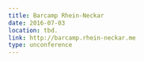 ```yaml
---
title: Barcamp Rhein-Neckar
date: 2016-07-03
location: tbd.
link: http://barcamp.rhein-neckar.me
type: unconference
---
```

